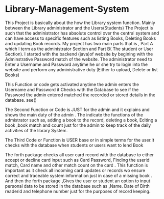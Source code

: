 # Library-Management-System

This Project is basically about the how the Library system function. Mainly between the Library administrator and the Users(Students)
The Project is such that the administrator has absolute control over the central system and can have access to specific features such as listing Books, Deleting Books and updating Book records.
My project has two main parts that is , Part A which I term as the administrator Section and Part B( The student or User Section).
I started with the backend (java)of website by begining with the Adminstrative Password match of the website.
The administrator need to Enter a Username and Password anytime he or she try to login into the website and perform any administrative duty (Either to upload, Delete or list Books)

This Function or code gets activated anytime the admin enters the Username and Password it Checks with the Database to see if the Password the admin entered matched the recorded or stored details in the database.
see()

The Second Function or Code is JUST for the admin and it explains and shows the main duty of the admin .
The indicate the functions of the admistrator such as, adding a book to the record, deleting a book, Editing a book ,book match and count just for the admin to keep track of the daily activities of the library System.

The Third Code or Function is USER base or in simple terms for the user.It checks with the database when students or users want to lend Book

The forth package checks all user card record with the database to either accept or decline card input such as Card Password, Finding the userid match, Card name and other match count on the card .
This function is important as it check all incoming card updates or records wo ensure correct and traceable system information just in case of a missing book .
And then the forth package ,Gives the user or student an option to input personal data to be stored in the database such as ,Name. Date of Birth readerid and telephone number just for the purposes of record keeping.

